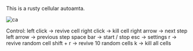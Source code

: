 This is a rusty cellular autoamta.

![ca](https://github.com/user-attachments/assets/9a345564-e868-4b03-909b-a8576cd1aae5)

Control:
left click -> revive cell
right click -> kill cell
right arrow -> next step
left arrow -> previous step
space bar -> start / stop
esc -> settings
r -> revive random cell
shift + r -> revive 10 random cells
k -> kill all cells


